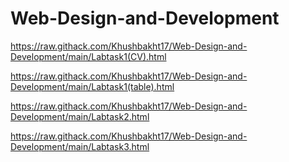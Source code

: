 # Web-Design-and-Development
https://raw.githack.com/Khushbakht17/Web-Design-and-Development/main/Labtask1(CV).html

https://raw.githack.com/Khushbakht17/Web-Design-and-Development/main/Labtask1(table).html

https://raw.githack.com/Khushbakht17/Web-Design-and-Development/main/Labtask2.html

https://raw.githack.com/Khushbakht17/Web-Design-and-Development/main/Labtask3.html
